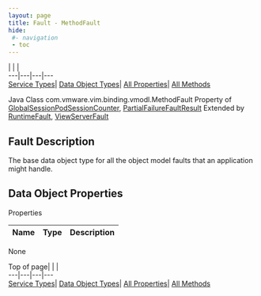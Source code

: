 ```yaml
---
layout: page
title: Fault - MethodFault
hide:
 #- navigation
 - toc
---
```


  
| | |   
---|---|---|---  
[Service Types](index-mo_types.md)| [Data Object Types](index-do_types.md)| [All Properties](index-properties.md)| [All Methods](index-methods.md)  
  



Java Class
    com.vmware.vim.binding.vmodl.MethodFault
Property of
     [GlobalSessionPodSessionCounter](vdi.users.GlobalSessionQueryService.PodSessionCounter.md#field_detail), [PartialFailureFaultResult](vdi.fault.PartialFailureFault.PartialFailureFaultResult.md#field_detail)
Extended by
     [RuntimeFault](vmodl.RuntimeFault.md), [ViewServerFault](vdi.fault.ViewServerFault.md)

## Fault Description 

The base data object type for all the object model faults that an application might handle. 

## Data Object Properties

Properties

Name |  Type |  Description   
---|---|---  
None  
  
  
Top of page| | |   
---|---|---|---  
[Service Types](index-mo_types.md)| [Data Object Types](index-do_types.md)| [All Properties](index-properties.md)| [All Methods](index-methods.md)  
  
  

